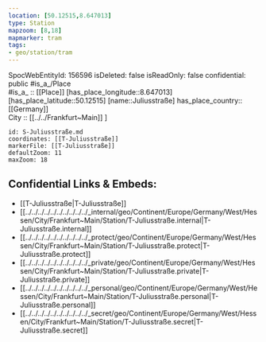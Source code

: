 ```yaml
---
location: [50.12515,8.647013] 
type: Station 
mapzoom: [8,18] 
mapmarker: tram 
tags:
- geo/station/tram
---
```

SpocWebEntityId: 156596
isDeleted: false
isReadOnly: false
confidential: public
#is_a_/Place  
#is_a_ :: [[Place]] 
[has_place_longitude::8.647013] 
[has_place_latitude::50.12515] 
[name::Juliusstraße] 
has_place_country:: [[Germany]]  
City :: [[../../Frankfurt~Main]] ] 


```leaflet
id: S-Juliusstraße.md
coordinates: [[T-Juliusstraße]] 
markerFile: [[T-Juliusstraße]] 
defaultZoom: 11 
maxZoom: 18
```


## Confidential Links & Embeds: 
- [[T-Juliusstraße|T-Juliusstraße]] 
- [[../../../../../../../../../../_internal/geo/Continent/Europe/Germany/West/Hessen/City/Frankfurt~Main/Station/T-Juliusstraße.internal|T-Juliusstraße.internal]] 
- [[../../../../../../../../../../_protect/geo/Continent/Europe/Germany/West/Hessen/City/Frankfurt~Main/Station/T-Juliusstraße.protect|T-Juliusstraße.protect]] 
- [[../../../../../../../../../../_private/geo/Continent/Europe/Germany/West/Hessen/City/Frankfurt~Main/Station/T-Juliusstraße.private|T-Juliusstraße.private]] 
- [[../../../../../../../../../../_personal/geo/Continent/Europe/Germany/West/Hessen/City/Frankfurt~Main/Station/T-Juliusstraße.personal|T-Juliusstraße.personal]] 
- [[../../../../../../../../../../_secret/geo/Continent/Europe/Germany/West/Hessen/City/Frankfurt~Main/Station/T-Juliusstraße.secret|T-Juliusstraße.secret]] 
